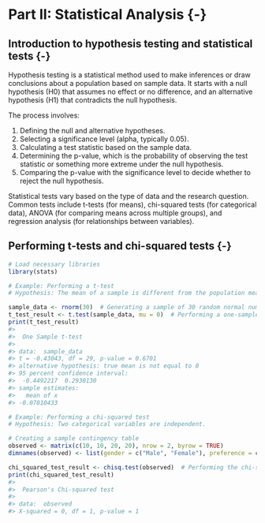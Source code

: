 
# Part II: Statistical Analysis {-}


## Introduction to hypothesis testing and statistical tests {-}


Hypothesis testing is a statistical method used to make inferences or draw conclusions about a population based on sample data. It starts with a null hypothesis (H0) that assumes no effect or no difference, and an alternative hypothesis (H1) that contradicts the null hypothesis.

The process involves:
1. Defining the null and alternative hypotheses.
2. Selecting a significance level (alpha, typically 0.05).
3. Calculating a test statistic based on the sample data.
4. Determining the p-value, which is the probability of observing the test statistic or something more extreme under the null hypothesis.
5. Comparing the p-value with the significance level to decide whether to reject the null hypothesis.

Statistical tests vary based on the type of data and the research question. Common tests include t-tests (for means), chi-squared tests (for categorical data), ANOVA (for comparing means across multiple groups), and regression analysis (for relationships between variables).




## Performing t-tests and chi-squared tests {-}


```r
# Load necessary libraries
library(stats)

# Example: Performing a t-test
# Hypothesis: The mean of a sample is different from the population mean (which we assume to be 0 for this example).

sample_data <- rnorm(30)  # Generating a sample of 30 random normal numbers
t_test_result <- t.test(sample_data, mu = 0)  # Performing a one-sample t-test
print(t_test_result)
#> 
#> 	One Sample t-test
#> 
#> data:  sample_data
#> t = -0.43043, df = 29, p-value = 0.6701
#> alternative hypothesis: true mean is not equal to 0
#> 95 percent confidence interval:
#>  -0.4492217  0.2930130
#> sample estimates:
#>   mean of x 
#> -0.07810433

# Example: Performing a chi-squared test
# Hypothesis: Two categorical variables are independent.

# Creating a sample contingency table
observed <- matrix(c(10, 10, 20, 20), nrow = 2, byrow = TRUE)
dimnames(observed) <- list(gender = c("Male", "Female"), preference = c("Option A", "Option B"))

chi_squared_test_result <- chisq.test(observed)  # Performing the chi-squared test
print(chi_squared_test_result)
#> 
#> 	Pearson's Chi-squared test
#> 
#> data:  observed
#> X-squared = 0, df = 1, p-value = 1
```
